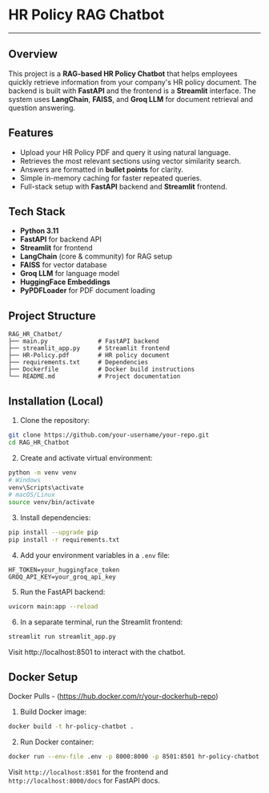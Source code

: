 # HR Policy RAG Chatbot

---

## Overview

This project is a **RAG-based HR Policy Chatbot** that helps employees quickly retrieve information from your company's HR policy document. The backend is built with **FastAPI** and the frontend is a **Streamlit** interface. The system uses **LangChain**, **FAISS**, and **Groq LLM** for document retrieval and question answering.

## Features

- Upload your HR Policy PDF and query it using natural language.
- Retrieves the most relevant sections using vector similarity search.
- Answers are formatted in **bullet points** for clarity.
- Simple in-memory caching for faster repeated queries.
- Full-stack setup with **FastAPI** backend and **Streamlit** frontend.

## Tech Stack

- **Python 3.11**
- **FastAPI** for backend API
- **Streamlit** for frontend
- **LangChain** (core & community) for RAG setup
- **FAISS** for vector database
- **Groq LLM** for language model
- **HuggingFace Embeddings**
- **PyPDFLoader** for PDF document loading

## Project Structure

```
RAG_HR_Chatbot/
├── main.py              # FastAPI backend
├── streamlit_app.py     # Streamlit frontend
├── HR-Policy.pdf        # HR policy document
├── requirements.txt     # Dependencies
├── Dockerfile           # Docker build instructions
└── README.md            # Project documentation
```

## Installation (Local)

1. Clone the repository:

```bash
git clone https://github.com/your-username/your-repo.git
cd RAG_HR_Chatbot
```

2. Create and activate virtual environment:

```bash
python -m venv venv
# Windows
venv\Scripts\activate
# macOS/Linux
source venv/bin/activate
```

3. Install dependencies:

```bash
pip install --upgrade pip
pip install -r requirements.txt
```

4. Add your environment variables in a `.env` file:

```
HF_TOKEN=your_huggingface_token
GROQ_API_KEY=your_groq_api_key
```

5. Run the FastAPI backend:

```bash
uvicorn main:app --reload
```

6. In a separate terminal, run the Streamlit frontend:

```bash
streamlit run streamlit_app.py
```

Visit http://localhost:8501 to interact with the chatbot.

## Docker Setup
 
Docker Pulls - (https://hub.docker.com/r/your-dockerhub-repo)

1. Build Docker image:

```bash
docker build -t hr-policy-chatbot .
```

2. Run Docker container:

```bash
docker run --env-file .env -p 8000:8000 -p 8501:8501 hr-policy-chatbot
```

Visit `http://localhost:8501` for the frontend and `http://localhost:8000/docs` for FastAPI docs.

